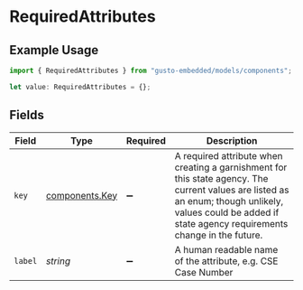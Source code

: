 # RequiredAttributes

## Example Usage

```typescript
import { RequiredAttributes } from "gusto-embedded/models/components";

let value: RequiredAttributes = {};
```

## Fields

| Field                                                                                                                                                                                                       | Type                                                                                                                                                                                                        | Required                                                                                                                                                                                                    | Description                                                                                                                                                                                                 |
| ----------------------------------------------------------------------------------------------------------------------------------------------------------------------------------------------------------- | ----------------------------------------------------------------------------------------------------------------------------------------------------------------------------------------------------------- | ----------------------------------------------------------------------------------------------------------------------------------------------------------------------------------------------------------- | ----------------------------------------------------------------------------------------------------------------------------------------------------------------------------------------------------------- |
| `key`                                                                                                                                                                                                       | [components.Key](../../models/components/key.md)                                                                                                                                                            | :heavy_minus_sign:                                                                                                                                                                                          | A required attribute when creating a garnishment for this state agency. The current values are listed as an enum; though unlikely, values could be added if state agency requirements change in the future. |
| `label`                                                                                                                                                                                                     | *string*                                                                                                                                                                                                    | :heavy_minus_sign:                                                                                                                                                                                          | A human readable name of the attribute, e.g. CSE Case Number                                                                                                                                                |